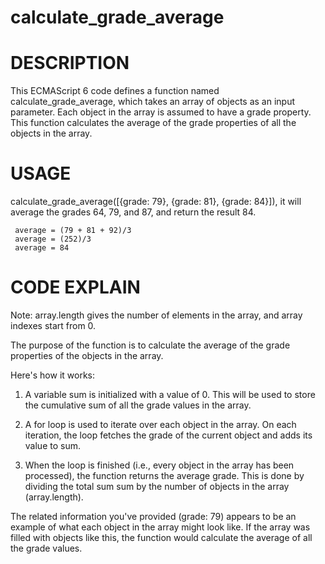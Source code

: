 # calculate_grade_average

# DESCRIPTION
This ECMAScript 6 code defines a function named calculate_grade_average, which takes an
 array of objects as an input parameter. Each object in the array is assumed to have a
 grade property. This function calculates the average of the grade properties of all the
 objects in the array.

# USAGE
 calculate_grade_average([{grade: 79}, {grade: 81}, {grade: 84}]), it will average the
 grades 64, 79, and 87, and return the result 84.

```
 average = (79 + 81 + 92)/3      
 average = (252)/3     
 average = 84 
 ```       

 # CODE EXPLAIN

 Note: array.length gives the number of elements in the array, and array indexes start
 from 0.

The purpose of the function is to calculate the average of the grade properties of the objects in the array.

Here's how it works:

1. A variable sum is initialized with a value of 0. This will be used to store the cumulative sum of all the grade values in the array.

2. A for loop is used to iterate over each object in the array.
    On each iteration, the loop fetches the grade of the current object and adds its value to sum.

3. When the loop is finished (i.e., every object in the array has been processed), the function returns the average grade. This is done by dividing the total sum sum by the number of objects in the array (array.length).

The related information you've provided (grade: 79) appears to be an example of what each object in the array might look like. If the array was filled with objects like this, the function would calculate the average of all the grade values.